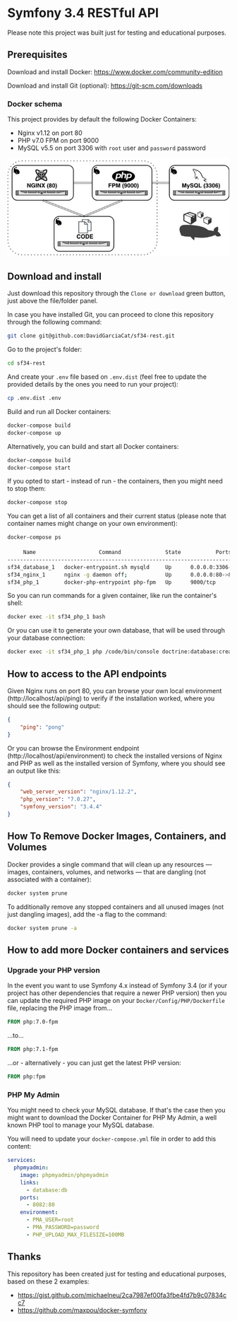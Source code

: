 # Symfony 3.4 RESTful API

Please note this project was built just for testing and educational purposes.

## Prerequisites

Download and install Docker: https://www.docker.com/community-edition

Download and install Git (optional): https://git-scm.com/downloads

### Docker schema

This project provides by default the following Docker Containers:
- Nginx v1.12 on port 80
- PHP v7.0 FPM on port 9000
- MySQL v5.5 on port 3306 with `root` user and `password` password

![Docker Containers Schema](Docker/Resources/image/docker-containers-schema.jpg)

## Download and install

Just download this repository through the `Clone or download` green button, just above the file/folder panel.

In case you have installed Git, you can proceed to clone this repository through the following command:

```bash
git clone git@github.com:DavidGarciaCat/sf34-rest.git
```

Go to the project's folder:

```bash
cd sf34-rest
```

And create your `.env` file based on `.env.dist` (feel free to update the provided details by the ones you need to run your project):

```bash
cp .env.dist .env
```

Build and run all Docker containers: 

```bash
docker-compose build
docker-compose up
```

Alternatively, you can build and start all Docker containers:

```bash
docker-compose build
docker-compose start
```

If you opted to start - instead of run - the containers, then you might need to stop them:

```bash
docker-compose stop
```

You can get a list of all containers and their current status (please note that container names might change on your own environment):

```bash
docker-compose ps

     Name                    Command              State           Ports
--------------------------------------------------------------------------------
sf34_database_1   docker-entrypoint.sh mysqld     Up      0.0.0.0:3306->3306/tcp
sf34_nginx_1      nginx -g daemon off;            Up      0.0.0.0:80->80/tcp
sf34_php_1        docker-php-entrypoint php-fpm   Up      9000/tcp
```

So you can run commands for a given container, like run the container's shell:

```bash
docker exec -it sf34_php_1 bash
```

Or you can use it to generate your own database, that will be used through your database connection:

```bash
docker exec -it sf34_php_1 php /code/bin/console doctrine:database:create --if-not-exists
```

## How to access to the API endpoints

Given Nginx runs on port 80, you can browse your own local environment (http://localhost/api/ping) to verify if the installation worked, where you should see the following output:

```json
{
    "ping": "pong"
}
```

Or you can browse the Environment endpoint (http://localhost/api/environment) to check the installed versions of Nginx and PHP as well as the installed version of Symfony, where you should see an output like this:

```json
{
    "web_server_version": "nginx/1.12.2",
    "php_version": "7.0.27",
    "symfony_version": "3.4.4"
}
```

## How To Remove Docker Images, Containers, and Volumes

Docker provides a single command that will clean up any resources — images, containers, volumes, and networks — that are dangling (not associated with a container):

```bash
docker system prune
```

To additionally remove any stopped containers and all unused images (not just dangling images), add the -a flag to the command:

```bash
docker system prune -a
```

## How to add more Docker containers and services

### Upgrade your PHP version

In the event you want to use Symfony 4.x instead of Symfony 3.4 (or if your project has other dependencies that require a newer PHP version) then you can update the required PHP image on your `Docker/Config/PHP/Dockerfile` file, replacing the PHP image from...

```dockerfile
FROM php:7.0-fpm
```

...to...

```dockerfile
FROM php:7.1-fpm
```

...or - alternatively - you can just get the latest PHP version:

```dockerfile
FROM php:fpm
```

### PHP My Admin

You might need to check your MySQL database. If that's the case then you might want to download the Docker Container for PHP My Admin, a well known PHP tool to manage your MySQL database.

You will need to update your `docker-compose.yml` file in order to add this content:

```yaml
services:
  phpmyadmin:
    image: phpmyadmin/phpmyadmin
    links:
      - database:db
    ports:
      - 8082:80
    environment:
      - PMA_USER=root
      - PMA_PASSWORD=password
      - PHP_UPLOAD_MAX_FILESIZE=100MB
```

## Thanks

This repository has been created just for testing and educational purposes, based on these 2 examples:
- https://gist.github.com/michaelneu/2ca7987ef00fa3fbe4fd7b9c07834cc7
- https://github.com/maxpou/docker-symfony
